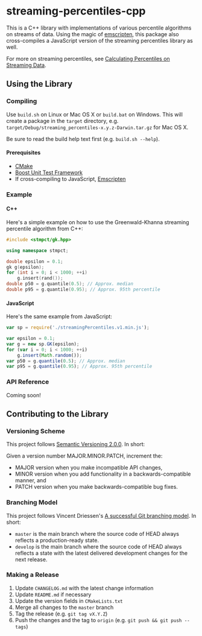 # streaming-percentiles-cpp

This is a C++ library with implementations of various
percentile algorithms on streams of data.  Using the
magic of [emscripten](https://github.com/kripken/emscripten),
this package also cross-compiles a JavaScript version of
the streaming percentiles library as well.

For more on streaming percentiles, see [Calculating Percentiles on
Streaming Data](https://stevenengelhardt.com/post-series/calculating-percentiles-on-streaming-data-2018/).

## Using the Library

### Compiling

Use `build.sh` on Linux or Mac OS X or `build.bat` on Windows.  This will
create a package in the `target` directory, e.g.
`target/Debug/streaming_percentiles-x.y.z-Darwin.tar.gz` for Mac OS X.

Be sure to read the build help text first (e.g. `build.sh --help`).

#### Prerequisites

- [CMake](https://cmake.org)
- [Boost Unit Test Framework](http://www.boost.org)
- If cross-compiling to JavaScript, [Emscripten](https://github.com/kripken/emscripten)

### Example

#### C++

Here's a simple example on how to use the Greenwald-Khanna streaming
percentile algorithm from C++:

```cpp
#include <stmpct/gk.hpp>

using namespace stmpct;

double epsilon = 0.1;
gk g(epsilon);
for (int i = 0; i < 1000; ++i)
    g.insert(rand());
double p50 = g.quantile(0.5); // Approx. median
double p95 = g.quantile(0.95); // Approx. 95th percentile
```

#### JavaScript

Here's the same example from JavaScript:
```javascript
var sp = require('./streamingPercentiles.v1.min.js');

var epsilon = 0.1;
var g = new sp.GK(epsilon);
for (var i = 0; i < 1000; ++i)
    g.insert(Math.random());
var p50 = g.quantile(0.5); // Approx. median
var p95 = g.quantile(0.95); // Approx. 95th percentile
```

### API Reference

Coming soon!

## Contributing to the Library

### Versioning Scheme

This project follows [Semantic Versioning 2.0.0](https://semver.org/).
In short:

Given a version number MAJOR.MINOR.PATCH, increment the:
- MAJOR version when you make incompatible API changes,
- MINOR version when you add functionality in a backwards-compatible manner, and
- PATCH version when you make backwards-compatible bug fixes.

### Branching Model

This project follows Vincent Driessen's [A successful Git branching model](http://nvie.com/posts/a-successful-git-branching-model/).
In short:

- `master` is the main branch where the source code of HEAD always reflects
  a production-ready state.
- `develop` is the main branch where the source code of HEAD always reflects
  a state with the latest delivered development changes for the next release.

### Making a Release

1. Update `CHANGELOG.md` with the latest change information
2. Update `README.md` if necessary
3. Update the version fields in `CMakeLists.txt`
4. Merge all changes to the `master` branch
5. Tag the release (e.g. `git tag vX.Y.Z`)
6. Push the changes and the tag to `origin` (e.g. `git push && git push --tags`)